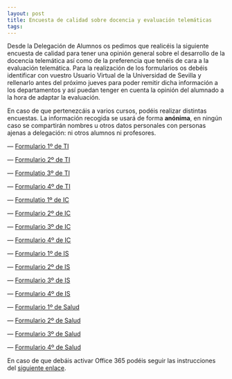 ```yaml
---
layout: post
title: Encuesta de calidad sobre docencia y evaluación telemáticas
tags: 
---
```

Desde la Delegación de Alumnos os pedimos que realicéis la siguiente encuesta de calidad para tener una opinión general sobre el desarrollo de la docencia telemática así como de la preferencia que tenéis de cara a la evaluación telemática. Para la realización de los formularios os debéis identificar con vuestro Usuario Virtual de la Universidad de Sevilla y rellenarlo antes del próximo jueves para poder remitir dicha información a los departamentos y así puedan tenger en cuenta la opinión del alumnado a la hora de adaptar la evaluación.

En caso de que pertenezcáis a varios cursos, podéis realizar distintas encuestas. La información recogida se usará de forma **anónima**, en ningún caso se compartirán nombres u otros datos personales con personas ajenas a delegación: ni otros alumnos ni profesores.

— [Formulario 1º de TI](https://forms.office.com/Pages/ResponsePage.aspx?id=TmhK77WBHEmpjsezG-bEafWA8C7DM7hLnqkfvNl2AM9UMTlQVjcyU1c1MFRBTkFIMDcxVTA0RzRTUC4u)

— [Formulario 2º de TI](https://forms.office.com/Pages/ResponsePage.aspx?id=TmhK77WBHEmpjsezG-bEafWA8C7DM7hLnqkfvNl2AM9URFVZWE1ETEZZMDhJU0xXVTlWUlJLSTZCNS4u)

— [Formulatio 3º de TI](https://forms.office.com/Pages/ResponsePage.aspx?id=TmhK77WBHEmpjsezG-bEafWA8C7DM7hLnqkfvNl2AM9UMVpHM01HOTNIMEFNS1RBR1lZQVc2TEtSNC4u)

— [Formulario 4º de TI](https://forms.office.com/Pages/ResponsePage.aspx?id=TmhK77WBHEmpjsezG-bEafWA8C7DM7hLnqkfvNl2AM9UOFZQUVcxNzRQSDA2NE5CN0lRNVVJVVc1SS4u)

— [Formulatio 1º de IC](https://forms.office.com/Pages/ResponsePage.aspx?id=TmhK77WBHEmpjsezG-bEafWA8C7DM7hLnqkfvNl2AM9UN0tUMEhXV09ZWkhGTDhYNVZMWk5XWkg3Sy4u)

— [Formulario 2º de IC](https://forms.office.com/Pages/ResponsePage.aspx?id=TmhK77WBHEmpjsezG-bEafWA8C7DM7hLnqkfvNl2AM9UQlFXTDZEMFo4SU9PRlBOVEk4S1FUMlVKOC4u)

— [Formulario 3º de IC](https://forms.office.com/Pages/ResponsePage.aspx?id=TmhK77WBHEmpjsezG-bEafWA8C7DM7hLnqkfvNl2AM9UODZEOVE1NTNZR0UwR0NQSUZVVFo3SDBNVy4u)

— [Formulario 4º de IC](https://forms.office.com/Pages/ResponsePage.aspx?id=TmhK77WBHEmpjsezG-bEafWA8C7DM7hLnqkfvNl2AM9UMVhCMUJONEM2VDIyTFpROTJINTZMWElVMS4u)

— [Formulario 1º de IS](https://forms.office.com/Pages/ResponsePage.aspx?id=TmhK77WBHEmpjsezG-bEafWA8C7DM7hLnqkfvNl2AM9UQUlRMEJTQloyUUQ4MTk3R09VSTE1WDNQNi4u)

— [Formulario 2º de IS](https://forms.office.com/Pages/ResponsePage.aspx?id=TmhK77WBHEmpjsezG-bEafWA8C7DM7hLnqkfvNl2AM9UMjBWVzVJT1lOMkNVWTkzT0pUOE0yRVc1US4u)

— [Formulario 3º de IS](https://forms.office.com/Pages/ResponsePage.aspx?id=TmhK77WBHEmpjsezG-bEafWA8C7DM7hLnqkfvNl2AM9URjRQWERQWEtVUU9PODJVSzFOUFQwT0ZOVi4u)

— [Formulario 4º de IS](https://forms.office.com/Pages/ResponsePage.aspx?id=TmhK77WBHEmpjsezG-bEafWA8C7DM7hLnqkfvNl2AM9UQ0RWMExKUDNUTUs2SU1VU1I3SFZLNVFYUS4u)

— [Formulario 1º de Salud](ttps://forms.office.com/Pages/ResponsePage.aspx?id=TmhK77WBHEmpjsezG-bEafWA8C7DM7hLnqkfvNl2AM9UMlAyWUY4TE1GV1lVTU1CTzRFSzhXWUE2Qy4u)

— [Formulario 2º de Salud](https://forms.office.com/Pages/ResponsePage.aspx?id=TmhK77WBHEmpjsezG-bEafWA8C7DM7hLnqkfvNl2AM9UMTIyMUZSWFBRVVVQMjdEMjgwNEhQQVpaTy4u)

— [Formulario 3º de Salud](https://forms.office.com/Pages/ResponsePage.aspx?id=TmhK77WBHEmpjsezG-bEafWA8C7DM7hLnqkfvNl2AM9UODlURERaWUFZWjBBVFVLMTJGRk9TQ1JBVC4u)

— [Formulario 4º de Salud](https://forms.office.com/Pages/ResponsePage.aspx?id=TmhK77WBHEmpjsezG-bEafWA8C7DM7hLnqkfvNl2AM9URUtCRTVPVTFGWVlGTlpUNzgxT0FINjc1RC4u)



En caso de que debáis activar Office 365 podéis seguir las instrucciones del [siguiente enlace](https://sic.us.es/sites/default/files/servicios/infraestructuras-comunicaciones-hw-y-sw/equipamiento-informatico-software/microsoft_office_365_us_estudiantes.pdf).

 
